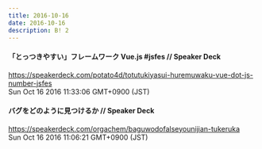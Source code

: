 ```yaml
---
title: 2016-10-16
date: 2016-10-16
description: B! 2
---
```


#### 「とっつきやすい」フレームワーク Vue.js #jsfes // Speaker Deck
https://speakerdeck.com/potato4d/totutukiyasui-huremuwaku-vue-dot-js-number-jsfes<br>
Sun Oct 16 2016 11:33:06 GMT+0900 (JST)<br>


#### バグをどのように見つけるか // Speaker Deck
https://speakerdeck.com/orgachem/baguwodofalseyounijian-tukeruka<br>
Sun Oct 16 2016 11:06:21 GMT+0900 (JST)<br>


